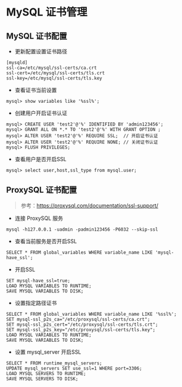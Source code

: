 # MySQL 证书管理

## MySQL 证书配置
* 更新配置设置证书路径
```
[mysqld]
ssl-ca=/etc/mysql/ssl-certs/ca.crt
ssl-cert=/etc/mysql/ssl-certs/tls.crt
ssl-key=/etc/mysql/ssl-certs/tls.key
```

* 查看证书当前设置
```
mysql> show variables like '%ssl%';
```

* 创建用户开启证书认证
```
mysql> CREATE USER 'test2'@'%' IDENTIFIED BY 'admin123456';
mysql> GRANT ALL ON *.* TO 'test2'@'%' WITH GRANT OPTION ;
mysql> ALTER USER 'test2'@'%' REQUIRE SSL;  // 开启证书认证
mysql> ALTER USER 'test2'@'%' REQUIRE NONE; // 关闭证书认证
mysql> FLUSH PRIVILEGES;
```

* 查看用户是否开启SSL
```
mysql> select user,host,ssl_type from mysql.user;
```

## ProxySQL 证书配置
> 参考：https://proxysql.com/documentation/ssl-support/

* 连接 ProxySQL 服务
```
mysql -h127.0.0.1 -uadmin -padmin123456 -P6032 --skip-ssl
```

* 查看当前服务是否开启SSL
```
SELECT * FROM global_variables WHERE variable_name LIKE 'mysql-have_ssl';
```

* 开启SSL
```
SET mysql-have_ssl=true;
LOAD MYSQL VARIABLES TO RUNTIME;
SAVE MYSQL VARIABLES TO DISK;
```

* 设置指定路径证书
```
SELECT * FROM global_variables WHERE variable_name LIKE '%ssl%';
SET mysql-ssl_p2s_ca="/etc/proxysql/ssl-certs/ca.crt";
SET mysql-ssl_p2s_cert="/etc/proxysql/ssl-certs/tls.crt";
SET mysql-ssl_p2s_key="/etc/proxysql/ssl-certs/tls.key";
LOAD MYSQL VARIABLES TO RUNTIME;
SAVE MYSQL VARIABLES TO DISK;
```

* 设置 mysql_server 开启SSL
```
SELECT * FROM runtime_mysql_servers;
UPDATE mysql_servers SET use_ssl=1 WHERE port=3306;
LOAD MYSQL SERVERS TO RUNTIME;
SAVE MYSQL SERVERS TO DISK;
```



